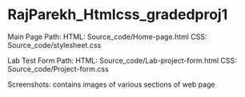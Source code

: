 # RajParekh_Htmlcss_gradedproj1

Main Page Path:
      HTML: Source_code/Home-page.html
      CSS: Source_code/stylesheet.css
      
Lab Test Form Path:
      HTML: Source_code/Lab-project-form.html
      CSS: Source_code/Project-form.css
      
Screenshots: contains images of various sections of web page
